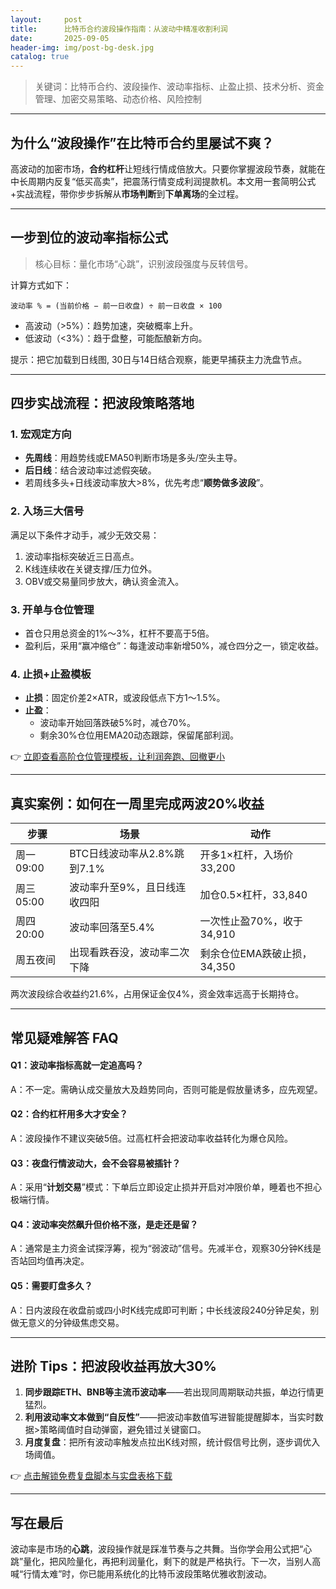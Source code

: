 ```yaml
---
layout:     post
title:      比特币合约波段操作指南：从波动中精准收割利润
date:       2025-09-05
header-img: img/post-bg-desk.jpg
catalog: true
---
```


> 关键词：比特币合约、波段操作、波动率指标、止盈止损、技术分析、资金管理、加密交易策略、动态价格、风险控制

---

## 为什么“波段操作”在比特币合约里屡试不爽？
高波动的加密市场，**合约杠杆**让短线行情成倍放大。只要你掌握波段节奏，就能在中长周期内反复“低买高卖”，把震荡行情变成利润提款机。本文用一套简明公式+实战流程，带你步步拆解从**市场判断**到**下单离场**的全过程。

---

## 一步到位的波动率指标公式

> 核心目标：量化市场“心跳”，识别波段强度与反转信号。

计算方式如下：

```
波动率 % = (当前价格 − 前一日收盘) ÷ 前一日收盘 × 100
```

- 高波动（>5%）：趋势加速，突破概率上升。  
- 低波动（<3%）：趋于盘整，可能酝酿新方向。  

提示：把它加载到日线图, 30日与14日结合观察，能更早捕获主力洗盘节点。

---

## 四步实战流程：把波段策略落地

### 1. 宏观定方向  
- **先周线**：用趋势线或EMA50判断市场是多头/空头主导。  
- **后日线**：结合波动率过滤假突破。  
- 若周线多头+日线波动率放大>8%，优先考虑“**顺势做多波段**”。  

### 2. 入场三大信号  
满足以下条件才动手，减少无效交易：  
1. 波动率指标突破近三日高点。  
2. K线连续收在关键支撑/压力位外。  
3. OBV或交易量同步放大，确认资金流入。  

### 3. 开单与**仓位管理**  
- 首仓只用总资金的1%～3%，杠杆不要高于5倍。  
- 盈利后，采用“赢冲缩仓”：每逢波动率新增50%，减仓四分之一，锁定收益。  

### 4. 止损+止盈模板  
- **止损**：固定价差2×ATR，或波段低点下方1～1.5%。  
- **止盈**：  
  - 波动率开始回落跌破5%时，减仓70%。  
  - 剩余30%仓位用EMA20动态跟踪，保留尾部利润。  

👉 [立即查看高阶仓位管理模板，让利润奔跑、回撤更小](https://okxdog.com/)

---

## 真实案例：如何在一周里完成两波20%收益

| 步骤 | 场景 | 动作 |
|------|------|------|
| 周一09:00 | BTC日线波动率从2.8%跳到7.1% | 开多1×杠杆，入场价33,200 |
| 周三05:00 | 波动率升至9%，且日线连收四阳 | 加仓0.5×杠杆，33,840 |
| 周四20:00 | 波动率回落至5.4% | 一次性止盈70%，收于34,910 |
| 周五夜间 | 出现看跌吞没，波动率二次下降 | 剩余仓位EMA跌破止损，34,350 |

两次波段综合收益约21.6%，占用保证金仅4%，资金效率远高于长期持仓。

---

## 常见疑难解答 FAQ

#### Q1：波动率指标高就一定追高吗？  
A：不一定。需确认成交量放大及趋势同向，否则可能是假放量诱多，应先观望。

#### Q2：合约杠杆用多大才安全？  
A：波段操作不建议突破5倍。过高杠杆会把波动率收益转化为爆仓风险。

#### Q3：夜盘行情波动大，会不会容易被插针？  
A：采用“**计划交易**”模式：下单后立即设定止损并开启对冲限价单，睡着也不担心极端行情。

#### Q4：波动率突然飙升但价格不涨，是走还是留？  
A：通常是主力资金试探浮筹，视为“弱波动”信号。先减半仓，观察30分钟K线是否站回均值再决定。

#### Q5：需要盯盘多久？  
A：日内波段在收盘前或四小时K线完成即可判断；中长线波段240分钟足矣，别做无意义的分钟级焦虑交易。

---

## 进阶 Tips：把波段收益再放大30%

1. **同步跟踪ETH、BNB等主流币波动率**——若出现同周期联动共振，单边行情更猛烈。  
2. **利用波动率文本做到“自反性”**——把波动率数值写进智能提醒脚本，当实时数据>策略阈值时自动弹窗，避免错过关键窗口。  
3. **月度复盘**：把所有波动率触发点拉出K线对照，统计假信号比例，逐步调优入场阈值。  

👉 [点击解锁免费复盘脚本与实盘表格下载](https://okxdog.com/)

---

## 写在最后

波动率是市场的**心跳**，波段操作就是踩准节奏与之共舞。当你学会用公式把“心跳”量化，把风险量化，再把利润量化，剩下的就是严格执行。下一次，当别人高喊“行情太难”时，你已能用系统化的比特币波段策略优雅收割波动。